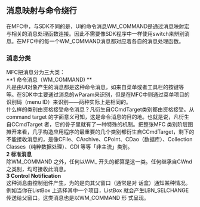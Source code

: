 ## 消息映射与命令绕行
在MFC中，与SDK不同的是，UI的命令消息WM_COMMAND是通过消息映射宏与相关的消息处理函数连接。因此不需要像SDK程序中一样使用switch来辨别消息。在MFC中的每一个WM_COMMAND消息都对应着各自的消息处理函数。   
### 消息分类
MFC把消息分为三大类：  
**1 命令消息（WM\_COMMAND) **  
凡是由UI对象产生的消息都是这种命令消息，如来自菜单或者工具栏的按键等等。在SDK中主要通过消息的wParam来识别，但是在MFC中则通过菜单项目的识别码（menu ID）来识别——两种实际上是相同的。   
什么样的类别由资格接受命令消息？凡衍生自CCmdTarget类别都由资格接受。从command target 的字面意义可知，这是命令消息的目的地。也就是说，凡衍生自CCmdTarget 者，它的骨子里就有了一种特殊的机制。把整张MFC 类别阶层图摊开来看，几乎构造应用程序的最重要的几个类别都衍生自CCmdTarget，剩下的不能接收消息的，是像CFile、CArchive、CPoint、CDao（数据库）、Collection Classes（纯粹数据处理）、GDI 等等「非主流」类别。    
**2 标准消息**   
除WM_COMMAND 之外，任何以WM\_ 开头的都算是这一类。任何继承自CWnd 之类别，均可接收此消息。   
**3 Control Notification**    
这种消息由控制组件产生，为的是向其父窗口（通常是对
话盒）通知某种情况。例如当你在ListBox 上选择其中一个项目，ListBox 就会产生LBN_SELCHANGE 传送给父窗口。这类消息也是以WM_COMMAND 形
式呈现。   